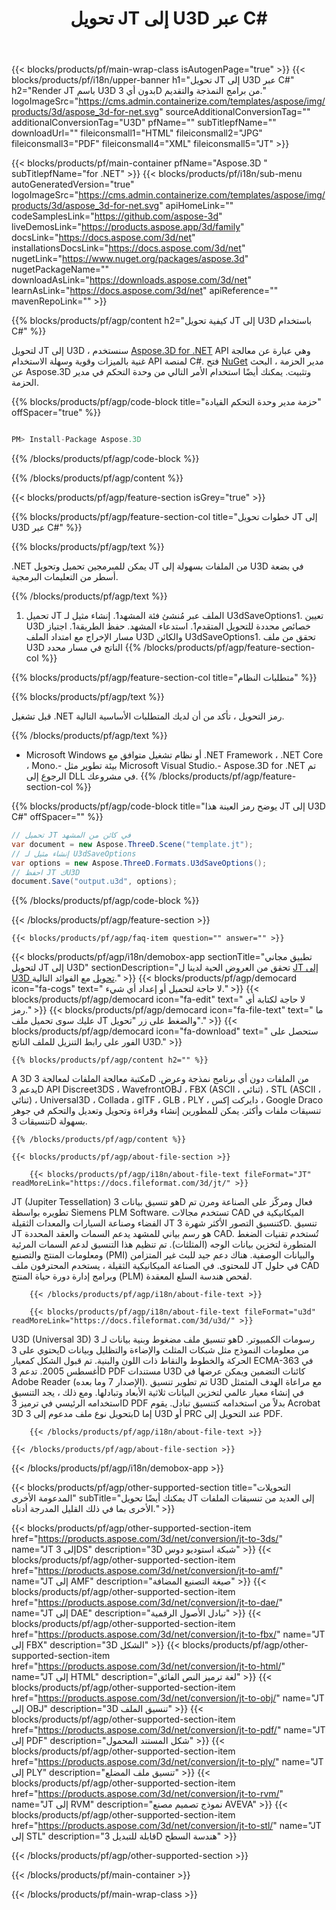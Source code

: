 ﻿---
title: تحويل JT إلى U3D عبر C# 
weight: 1310
url: /ar/net/conversion/jt-to-u3d/ 
description: نموذج رمز لـ JT إلى U3D C# C#. استخدم API رمز مثال للملفات الدُفعة JT إلى تحويل U3D داخل VB.NET أو Asp.NET أو أي تطبيق يستند إلى .NET.
---
{{< blocks/products/pf/main-wrap-class isAutogenPage="true" >}}
{{< blocks/products/pf/i18n/upper-banner h1="تحويل JT إلى U3D عبر C#" h2="Render JT باسم U3D بدون أي 3D من برامج النمذجة والتقديم." logoImageSrc="https://cms.admin.containerize.com/templates/aspose/img/products/3d/aspose_3d-for-net.svg" sourceAdditionalConversionTag="" additionalConversionTag="U3D" pfName="" subTitlepfName="" downloadUrl="" fileiconsmall1="HTML" fileiconsmall2="JPG" fileiconsmall3="PDF" fileiconsmall4="XML" fileiconsmall5="JT" >}}

{{< blocks/products/pf/main-container pfName="Aspose.3D " subTitlepfName="for .NET" >}}
{{< blocks/products/pf/i18n/sub-menu autoGeneratedVersion="true" logoImageSrc="https://cms.admin.containerize.com/templates/aspose/img/products/3d/aspose_3d-for-net.svg" apiHomeLink="" codeSamplesLink="https://github.com/aspose-3d" liveDemosLink="https://products.aspose.app/3d/family" docsLink="https://docs.aspose.com/3d/net" installationsDocsLink="https://docs.aspose.com/3d/net" nugetLink="https://www.nuget.org/packages/aspose.3d" nugetPackageName="" downloadAsLink="https://downloads.aspose.com/3d/net" learnAsLink="https://docs.aspose.com/3d/net" apiReference="" mavenRepoLink="" >}}

{{% blocks/products/pf/agp/content h2="كيفية تحويل JT إلى U3D باستخدام C#" %}}

 لتحويل JT إلى U3D ، سنستخدم
 [Aspose.3D for .NET](https://products.aspose.com/3d/net) 
 API وهي عبارة عن معالجة غنية بالميزات وقوية وسهلة الاستخدام API لمنصة C#. فتح
 [NuGet](https://www.nuget.org/packages/aspose.3d) 
 مدير الحزمة ، البحث عن
 Aspose.3D 
 وتثبيت. يمكنك أيضًا استخدام الأمر التالي من وحدة التحكم في مدير الحزمة.

{{% blocks/products/pf/agp/code-block title="حزمة مدير وحدة التحكم القيادة" offSpacer="true" %}}

```cs

PM> Install-Package Aspose.3D


```

{{% /blocks/products/pf/agp/code-block %}}

{{% /blocks/products/pf/agp/content %}}

{{< blocks/products/pf/agp/feature-section isGrey="true" >}}

{{% blocks/products/pf/agp/feature-section-col title="خطوات تحويل JT إلى U3D عبر C#" %}}

{{% blocks/products/pf/agp/text %}}

 .NET يمكن للمبرمجين تحميل وتحويل JT من الملفات بسهولة إلى U3D في بضعة أسطر من التعليمات البرمجية.

{{% /blocks/products/pf/agp/text %}}

1. تحميل JT الملف عبر مُنشئ فئة المشهد1. إنشاء مثيل لـ U3dSaveOptions1. تعيين U3D خصائص محددة للتحويل المتقدم1. استدعاء المشهد. حفظ الطريقة1. اجتياز مسار الإخراج مع امتداد الملف U3D والكائن U3dSaveOptions1. تحقق من ملف U3D الناتج في مسار محدد
{{% /blocks/products/pf/agp/feature-section-col %}}

{{% blocks/products/pf/agp/feature-section-col title="متطلبات النظام" %}}

{{% blocks/products/pf/agp/text %}}

 قبل تشغيل .NET رمز التحويل ، تأكد من أن لديك المتطلبات الأساسية التالية.

{{% /blocks/products/pf/agp/text %}}

- Microsoft Windows أو نظام تشغيل متوافق مع .NET Framework ، .NET Core ، Mono.- بيئة تطوير مثل Microsoft Visual Studio.- Aspose.3D for .NET تم الرجوع إلى DLL في مشروعك.
{{% /blocks/products/pf/agp/feature-section-col %}}

{{% blocks/products/pf/agp/code-block title="يوضح رمز العينة هذا JT إلى U3D C#" offSpacer="" %}}

```cs
// تحميل JT في كائن من المشهد 
var document = new Aspose.ThreeD.Scene("template.jt");
// إنشاء مثيل لـ U3dSaveOptions 
var options = new Aspose.ThreeD.Formats.U3dSaveOptions();
// احفظ JT كU3D 
document.Save("output.u3d", options); 


```

{{% /blocks/products/pf/agp/code-block %}}

{{< /blocks/products/pf/agp/feature-section >}}

    {{< blocks/products/pf/agp/faq-item question="" answer="" >}}
 

<!-- aboutfile Starts -->

{{< blocks/products/pf/agp/i18n/demobox-app sectionTitle="تطبيق مجاني لتحويل JT إلى U3D" sectionDescription="تحقق من العروض الحية لدينا ل [JT إلى U3D تحويل](https://products.aspose.app/3d/conversion/jt-to-u3d) مع الفوائد التالية." >}}
        {{< blocks/products/pf/agp/democard icon="fa-cogs" text=" لا حاجة لتحميل أو إعداد أي شيء." >}}
        {{< blocks/products/pf/agp/democard icon="fa-edit" text=" لا حاجة لكتابة أي رمز." >}}
        {{< blocks/products/pf/agp/democard icon="fa-file-text" text=" ما عليك سوى تحميل ملف JT والضغط على زر \"تحويل\"." >}}
        {{< blocks/products/pf/agp/democard icon="fa-download" text=" ستحصل على الفور على رابط التنزيل للملف الناتج U3D." >}}

    {{% blocks/products/pf/agp/content h2="" %}}

 A 3D مكتبة معالجة الملفات لمعالجة 3D من الملفات دون أي برنامج نمذجة وعرض. يدعم 3D API Discreet3DS ، WavefrontOBJ ، FBX (ASCII ، ثنائي) ، STL (ASCII ، ثنائي) ، Universal3D ، Collada ، glTF ، GLB ، PLY ، دايركت إكس ، Google Draco تنسيقات ملفات وأكثر. يمكن للمطورين إنشاء وقراءة وتحويل وتعديل والتحكم في جوهر تنسيقات 3D بسهولة.



    {{% /blocks/products/pf/agp/content %}}

    {{< blocks/products/pf/agp/about-file-section >}}

        {{< blocks/products/pf/agp/i18n/about-file-text fileFormat="JT" readMoreLink="https://docs.fileformat.com/3d/jt/" >}}
JT (Jupiter Tessellation) هو تنسيق بيانات 3D فعال ومركّز على الصناعة ومرن تم تطويره بواسطة Siemens PLM Software. تستخدم مجالات CAD الميكانيكية في الفضاء وصناعة السيارات والمعدات الثقيلة JT كتنسيق التصور الأكثر شهرة 3D. تنسيق JT هو رسم بياني للمشهد يدعم السمات والعقد المحددة CAD. تُستخدم تقنيات الضغط المتطورة لتخزين بيانات الوجه (المثلثات). تم تنظيم هذا التنسيق لدعم السمات المرئية ومعلومات المنتج والتصنيع (PMI) والبيانات الوصفية. هناك دعم جيد للبث غير المتزامن للمحتوى. في الصناعة الميكانيكية الثقيلة ، يستخدم المحترفون ملف JT في حلول CAD وبرامج إدارة دورة حياة المنتج (PLM) لفحص هندسة السلع المعقدة.

        {{< /blocks/products/pf/agp/i18n/about-file-text >}}

        {{< blocks/products/pf/agp/i18n/about-file-text fileFormat="u3d" readMoreLink="https://docs.fileformat.com/3d/u3d/" >}}
U3D (Universal 3D) هو تنسيق ملف مضغوط وبنية بيانات لـ 3D رسومات الكمبيوتر. يحتوي على 3D من معلومات النموذج مثل شبكات المثلث والإضاءة والتظليل وبيانات الحركة والخطوط والنقاط ذات اللون والبنية. تم قبول الشكل كمعيار ECMA-363 في أغسطس 2005. تدعم 3D PDF مستندات U3D كائنات التضمين ويمكن عرضها في Adobe Reader (الإصدار 7 وما بعده). تم تطوير تنسيق U3D مع مراعاة الهدف المتمثل في إنشاء معيار عالمي لتخزين البيانات ثلاثية الأبعاد وتبادلها. ومع ذلك ، يجد التنسيق استخدامه الرئيسي في ترميز 3D PDF بدلاً من استخدامه كتنسيق تبادل. يقوم Acrobat 3D بتحويل نوع ملف مدعوم إلى 3D إما U3D أو PRC عند التحويل إلى PDF.

        {{< /blocks/products/pf/agp/i18n/about-file-text >}}

    {{< /blocks/products/pf/agp/about-file-section >}}

{{< /blocks/products/pf/agp/i18n/demobox-app >}}

<!-- aboutfile Ends -->

{{< blocks/products/pf/agp/other-supported-section title="التحويلات المدعومة الأخرى" subTitle="يمكنك أيضًا تحويل JT إلى العديد من تنسيقات الملفات الأخرى بما في ذلك القليل المدرجة أدناه." >}}

{{< blocks/products/pf/agp/other-supported-section-item href="https://products.aspose.com/3d/net/conversion/jt-to-3ds/" name="JT إلى 3DS" description="3D شبكة استوديو دوس" >}}
{{< blocks/products/pf/agp/other-supported-section-item href="https://products.aspose.com/3d/net/conversion/jt-to-amf/" name="JT إلى AMF" description="صيغة التصنيع المضافة" >}}
{{< blocks/products/pf/agp/other-supported-section-item href="https://products.aspose.com/3d/net/conversion/jt-to-dae/" name="JT إلى DAE" description="تبادل الأصول الرقمية" >}}
{{< blocks/products/pf/agp/other-supported-section-item href="https://products.aspose.com/3d/net/conversion/jt-to-fbx/" name="JT إلى FBX" description="3D الشكل" >}}
{{< blocks/products/pf/agp/other-supported-section-item href="https://products.aspose.com/3d/net/conversion/jt-to-html/" name="JT إلى HTML" description="لغة ترميز النص الفائق" >}}
{{< blocks/products/pf/agp/other-supported-section-item href="https://products.aspose.com/3d/net/conversion/jt-to-obj/" name="JT إلى OBJ" description="3D تنسيق الملف" >}}
{{< blocks/products/pf/agp/other-supported-section-item href="https://products.aspose.com/3d/net/conversion/jt-to-pdf/" name="JT إلى PDF" description="شكل المستند المحمول" >}}
{{< blocks/products/pf/agp/other-supported-section-item href="https://products.aspose.com/3d/net/conversion/jt-to-ply/" name="JT إلى PLY" description="تنسيق ملف المضلع" >}}
{{< blocks/products/pf/agp/other-supported-section-item href="https://products.aspose.com/3d/net/conversion/jt-to-rvm/" name="JT إلى RVM" description="نموذج تصميم مصنع AVEVA" >}}
{{< blocks/products/pf/agp/other-supported-section-item href="https://products.aspose.com/3d/net/conversion/jt-to-stl/" name="JT إلى STL" description="قابلة للتبديل 3D هندسة السطح" >}}

{{< /blocks/products/pf/agp/other-supported-section >}}

{{< /blocks/products/pf/main-container >}}
    
{{< /blocks/products/pf/main-wrap-class >}}